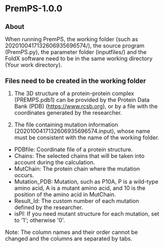 # PremPS-1.0.0
## About
<font size=4> 
  
When running PremPS, the working folder (such as 2020100417132606935696574/), the source program (PremPS.py), the parameter folder (inputfiles/) and the FoldX software need to be in the same working directory (Your work directory). 
  
</font>

## Files need to be created in the working folder
<font size=4> 

1. The 3D structure of a protein-protein complex (PREMPS.pdb1) can be provided by the Protein Data Bank (PDB)  (https://www.rcsb.org), or by a file with the coordinates generated by the researcher.

2.	The file containing mutation information (2020100417132606935696574.input), whose name must be consistent with the name of the working folder.

- PDBfile: Coordinate file of a protein structure.
- Chains: The selected chains that will be taken into account during the calculation.
- MutChain: The protein chain where the mutation occurs.
- Mutation_PDB: Mutation, such as P10A, P is a wild-type amino acid, A is a mutant amino acid, and 10 is the position of the amino acid in MutChain.
- Result_Id: The custom number of each mutation defined by the researcher.
- isPI: If you need mutant structure for each mutation, set to '1'; otherwise '0'.

Note: The column names and their order cannot be changed and the columns are separated by tabs.

</font>
